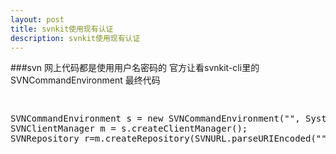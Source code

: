 ```yaml
---
layout: post
title: svnkit使用现有认证
description: svnkit使用现有认证
---
```

###svn
网上代码都是使用用户名密码的
官方让看svnkit-cli里的 SVNCommandEnvironment
最终代码
<pre class="prettyprint"><xmp>
SVNCommandEnvironment s = new SVNCommandEnvironment("", System.out, System.out, System.in);
SVNClientManager m = s.createClientManager();
SVNRepository r=m.createRepository(SVNURL.parseURIEncoded(""),false);
</xmp></pre>
 